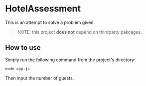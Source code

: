 # HotelAssessment
This is an attempt to solve a problem given.

> NOTE: this project **does not** depend on thirdparty pakcages.

## How to use
Simply run the following command from the project's directory:
```
node app.js
```
Then input the number of guests.
